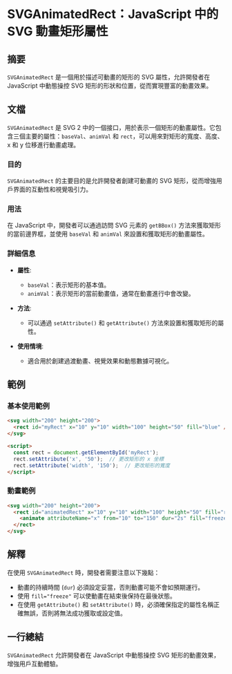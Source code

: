 <!--
Meta Description: # SVGAnimatedRect：JavaScript 中的 SVG 動畫矩形屬性 ## 摘要 `SVGAnimatedRect` 是一個用於描述可動畫的矩形的 SVG 屬性，允許開發者在 JavaScript 中動態操控 SVG 矩形的形狀和位置，從而實現豐富的動畫效果。 ## 文檔 `SVGA...
Meta Keywords: svg, rect, svganimatedrect, width, javascript
-->

# SVGAnimatedRect：JavaScript 中的 SVG 動畫矩形屬性

## 摘要
`SVGAnimatedRect` 是一個用於描述可動畫的矩形的 SVG 屬性，允許開發者在 JavaScript 中動態操控 SVG 矩形的形狀和位置，從而實現豐富的動畫效果。

## 文檔
`SVGAnimatedRect` 是 SVG 2 中的一個接口，用於表示一個矩形的動畫屬性。它包含三個主要的屬性：`baseVal`、`animVal` 和 `rect`，可以用來對矩形的寬度、高度、x 和 y 位移進行動畫處理。

### 目的
`SVGAnimatedRect` 的主要目的是允許開發者創建可動畫的 SVG 矩形，從而增強用戶界面的互動性和視覺吸引力。

### 用法
在 JavaScript 中，開發者可以通過訪問 SVG 元素的 `getBBox()` 方法來獲取矩形的當前邊界框，並使用 `baseVal` 和 `animVal` 來設置和獲取矩形的動畫屬性。

### 詳細信息
- **屬性**:
  - `baseVal`：表示矩形的基本值。
  - `animVal`：表示矩形的當前動畫值，通常在動畫進行中會改變。
  
- **方法**:
  - 可以通過 `setAttribute()` 和 `getAttribute()` 方法來設置和獲取矩形的屬性。
  
- **使用情境**:
  - 適合用於創建過渡動畫、視覺效果和動態數據可視化。

## 範例
### 基本使用範例
```html
<svg width="200" height="200">
  <rect id="myRect" x="10" y="10" width="100" height="50" fill="blue" />
</svg>

<script>
  const rect = document.getElementById('myRect');
  rect.setAttribute('x', '50');  // 更改矩形的 x 坐標
  rect.setAttribute('width', '150');  // 更改矩形的寬度
</script>
```

### 動畫範例
```html
<svg width="200" height="200">
  <rect id="animatedRect" x="10" y="10" width="100" height="50" fill="red">
    <animate attributeName="x" from="10" to="150" dur="2s" fill="freeze" />
  </rect>
</svg>
```

## 解釋
在使用 `SVGAnimatedRect` 時，開發者需要注意以下幾點：
- 動畫的持續時間 (`dur`) 必須設定妥當，否則動畫可能不會如預期運行。
- 使用 `fill="freeze"` 可以使動畫在結束後保持在最後狀態。
- 在使用 `getAttribute()` 和 `setAttribute()` 時，必須確保指定的屬性名稱正確無誤，否則將無法成功獲取或設定值。

## 一行總結
`SVGAnimatedRect` 允許開發者在 JavaScript 中動態操控 SVG 矩形的動畫效果，增強用戶互動體驗。